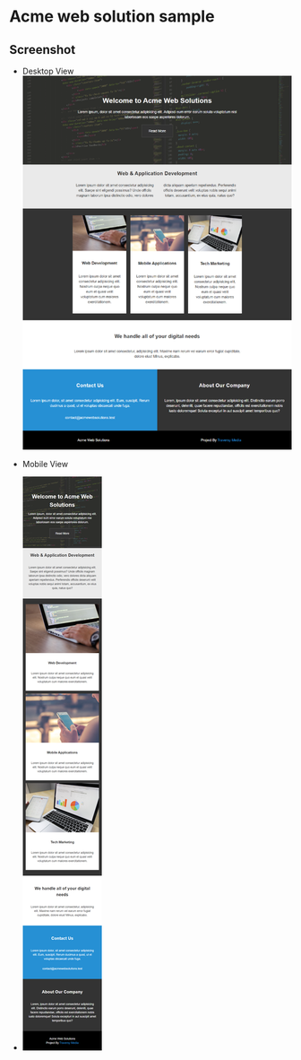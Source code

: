 # Acme web solution sample

## Screenshot

- Desktop View
  ![](./designs/Desktop-View.png)

- Mobile View
- 
  ![](./designs/Mobile-View.png)
